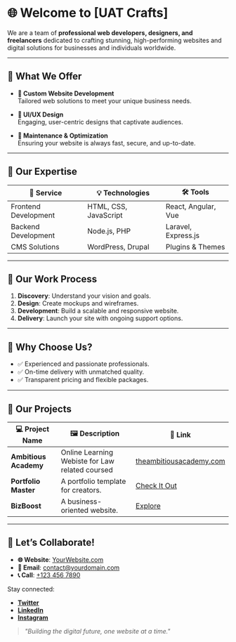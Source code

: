 # 🌐 Welcome to **[UAT Crafts]**

We are a team of **professional web developers, designers, and freelancers** dedicated to crafting stunning, high-performing websites and digital solutions for businesses and individuals worldwide.

---

## 🚀 **What We Offer**
- **🌟 Custom Website Development**  
  Tailored web solutions to meet your unique business needs.

- **🎨 UI/UX Design**  
  Engaging, user-centric designs that captivate audiences.

- **🔧 Maintenance & Optimization**  
  Ensuring your website is always fast, secure, and up-to-date.

---

## 💼 **Our Expertise**
| 🌟 Service                | 💡 Technologies       | 🛠 Tools                  |
|---------------------------|-----------------------|--------------------------|
| Frontend Development      | HTML, CSS, JavaScript| React, Angular, Vue      |
| Backend Development       | Node.js, PHP         | Laravel, Express.js      |
| CMS Solutions             | WordPress, Drupal    | Plugins & Themes         |

---

## 🌟 **Our Work Process**
1. **Discovery**: Understand your vision and goals.
2. **Design**: Create mockups and wireframes.
3. **Development**: Build a scalable and responsive website.
4. **Delivery**: Launch your site with ongoing support options.

---

## 🎯 **Why Choose Us?**
- ✅ Experienced and passionate professionals.
- ✅ On-time delivery with unmatched quality.
- ✅ Transparent pricing and flexible packages.

---

## 🌟 **Our Projects**
| 💻 Project Name        | 🖼 Description                     | 🔗 Link               |
|------------------------|------------------------------------|-----------------------|
| **Ambitious Academy**         | Online Learning Webiste for Law related coursed    | [theambitiousacademy.com](#)       |
| **Portfolio Master**   | A portfolio template for creators.| [Check It Out](#)     |
| **BizBoost**           | A business-oriented website.      | [Explore](#)          |

---

## 🤝 **Let’s Collaborate!**
- **🌐 Website**: [YourWebsite.com](#)
- **📧 Email**: [contact@yourdomain.com](mailto:uatcrafts@gmail.com)
- **📞 Call**: [+123 456 7890](tel:+1234567890)

Stay connected:  
- **[Twitter](#)**  
- **[LinkedIn](#)**  
- **[Instagram](#)**

> *"Building the digital future, one website at a time."*
